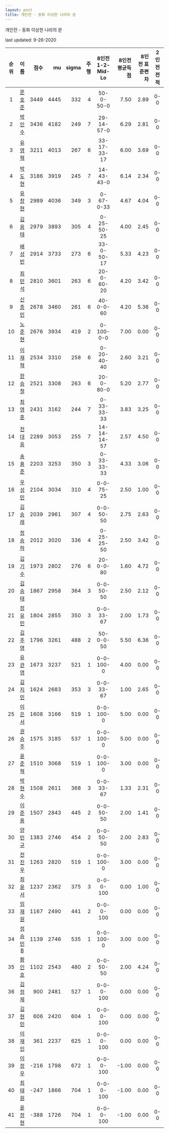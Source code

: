 ```yaml
---
layout: post
title: 개인전 - 동화 이상한 나라의 문
---
```



개인전 - 동화 이상한 나라의 문


last updated: 9-26-2020

| 순위 | 이름 | 점수 | mu | sigma | 주행 | 8인전 1-2-Mid-Lo | 8인전 평균득점 | 8인전 표준편차 | 2인전 전적 |
|:---:|:---:|---:|---:|---:|---:|:---:|---:|---:|:---:|
| 1 | [문호준](../munhojun) | 3449 | 4445 | 332 | 4 | 50-0-50-0 | 7.50 | 2.89 | 0-0 |
| 2 | [박인수](../bakinsu) | 3436 | 4182 | 249 | 7 | 29-14-57-0 | 6.29 | 2.81 | 0-0 |
| 3 | [유영혁](../yuyeonghyeok) | 3211 | 4013 | 267 | 6 | 33-17-33-17 | 6.00 | 3.69 | 0-0 |
| 4 | [박도현](../bakdohyeon) | 3186 | 3919 | 245 | 7 | 14-43-43-0 | 6.14 | 2.34 | 0-0 |
| 5 | [유창현](../yuchanghyeon) | 2989 | 4036 | 349 | 3 | 0-67-0-33 | 4.67 | 4.04 | 0-0 |
| 6 | [김응태](../gimeungtae) | 2979 | 3893 | 305 | 4 | 0-25-50-25 | 4.00 | 2.45 | 0-0 |
| 7 | [배성빈](../baeseongbin) | 2914 | 3733 | 273 | 6 | 33-0-50-17 | 5.33 | 4.23 | 0-0 |
| 8 | [최민석](../choiminseok) | 2810 | 3601 | 263 | 6 | 20-0-60-20 | 4.20 | 3.42 | 0-0 |
| 9 | [신종민](../shinjongmin) | 2678 | 3460 | 261 | 6 | 40-0-0-60 | 4.20 | 5.36 | 0-0 |
| 10 | [노준현](../nojunhyeon) | 2676 | 3934 | 419 | 2 | 0-100-0-0 | 7.00 | 0.00 | 0-0 |
| 11 | [이재혁](../ijaehyeok) | 2534 | 3310 | 258 | 6 | 0-20-40-40 | 2.60 | 3.21 | 0-0 |
| 12 | [한승철](../hanseungcheol) | 2521 | 3308 | 263 | 6 | 20-0-80-0 | 5.20 | 2.77 | 0-0 |
| 13 | [최영훈](../choiyeonghun) | 2431 | 3162 | 244 | 7 | 0-33-33-33 | 3.83 | 3.25 | 0-0 |
| 14 | [전대웅](../jeondaewoong) | 2289 | 3053 | 255 | 7 | 14-14-14-57 | 2.57 | 4.50 | 0-0 |
| 15 | [송용준](../songyongjun) | 2203 | 3253 | 350 | 3 | 0-33-33-33 | 4.33 | 3.06 | 0-0 |
| 16 | [우성민](../useongmin) | 2104 | 3034 | 310 | 4 | 0-0-75-25 | 2.50 | 1.00 | 0-0 |
| 17 | [김승래](../gimseungrae) | 2039 | 2961 | 307 | 4 | 0-0-50-50 | 2.75 | 2.63 | 0-0 |
| 18 | [정승하](../jeongseungha) | 2012 | 3020 | 336 | 4 | 0-25-25-50 | 2.50 | 3.42 | 0-0 |
| 19 | [김기수](../gimgisu) | 1973 | 2802 | 276 | 6 | 20-0-0-80 | 1.60 | 4.72 | 0-0 |
| 20 | [김승태](../gimseungtae) | 1867 | 2958 | 364 | 3 | 0-0-50-50 | 2.50 | 2.12 | 0-0 |
| 21 | [정유민](../jeongyumin) | 1804 | 2855 | 350 | 3 | 0-0-33-67 | 2.00 | 1.73 | 0-0 |
| 22 | [김주영](../gimjuyeong) | 1796 | 3261 | 488 | 2 | 50-0-0-50 | 5.50 | 6.36 | 0-0 |
| 23 | [유관영](../yugwanyeong) | 1673 | 3237 | 521 | 1 | 0-0-100-0 | 4.00 | 0.00 | 0-0 |
| 24 | [김지민](../gimjimin) | 1624 | 2683 | 353 | 3 | 0-0-33-67 | 1.00 | 2.65 | 0-0 |
| 25 | [이은서](../ieunseo) | 1608 | 3166 | 519 | 1 | 0-0-100-0 | 5.00 | 0.00 | 0-0 |
| 26 | [권승주](../glamint) | 1575 | 3185 | 537 | 1 | 0-0-100-0 | 5.00 | 0.00 | 0-0 |
| 27 | [윤준혁](../yunjunhyeok) | 1510 | 3068 | 519 | 1 | 0-0-100-0 | 3.00 | 0.00 | 0-0 |
| 28 | [박현수](../bakhyeonsu) | 1508 | 2611 | 368 | 3 | 0-0-33-67 | 1.33 | 2.31 | 0-0 |
| 29 | [이준용](../ijunyong) | 1507 | 2843 | 445 | 2 | 0-0-50-50 | 2.00 | 1.41 | 0-0 |
| 30 | [양민규](../yangmingyu) | 1383 | 2746 | 454 | 2 | 0-0-50-50 | 2.00 | 2.83 | 0-0 |
| 31 | [전진우](../jeonjinwoo) | 1263 | 2820 | 519 | 1 | 0-0-100-0 | 3.00 | 0.00 | 0-0 |
| 32 | [최윤서](../choiyunseo) | 1237 | 2362 | 375 | 3 | 0-0-0-100 | 0.00 | 1.00 | 0-0 |
| 33 | [임재원](../imjaewon) | 1167 | 2490 | 441 | 2 | 0-0-0-100 | 0.00 | 0.00 | 0-0 |
| 34 | [정승민B](../jeongseungminb) | 1139 | 2746 | 535 | 1 | 0-0-100-0 | 3.00 | 0.00 | 0-0 |
| 35 | [황인호](../hwanginho) | 1102 | 2543 | 480 | 2 | 0-0-50-50 | 2.00 | 4.24 | 0-0 |
| 36 | [김정제](../gimjeongje) | 900 | 2481 | 527 | 1 | 0-0-0-100 | 0.00 | 0.00 | 0-0 |
| 37 | [김현민](../gimhyunmin) | 606 | 2420 | 604 | 1 | 0-0-0-100 | 0.00 | 0.00 | 0-0 |
| 38 | [이재인](../ijaein) | 361 | 2237 | 625 | 1 | 0-0-0-100 | 0.00 | 0.00 | 0-0 |
| 39 | [이정우](../ijeongu) | -216 | 1798 | 672 | 1 | 0-0-0-100 | -1.00 | 0.00 | 0-0 |
| 40 | [최태원](../choitaiwon) | -247 | 1866 | 704 | 1 | 0-0-0-100 | -1.00 | 0.00 | 0-0 |
| 41 | [윤정현](../yunjeonghyeon) | -388 | 1726 | 704 | 1 | 0-0-0-100 | -1.00 | 0.00 | 0-0 |
